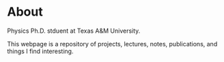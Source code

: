 # About 

Physics Ph.D. stduent at Texas A&M University.  

This webpage is a repository of projects, lectures, notes, publications, and things I find interesting.
